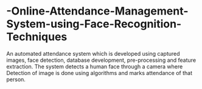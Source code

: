 # -Online-Attendance-Management-System-using-Face-Recognition-Techniques
 An automated attendance system which is developed using 	captured images, face detection, database development, pre-processing 	and feature extraction. The system detects a human face through a camera 	where Detection of image is done using algorithms and marks attendance 	of that person.
